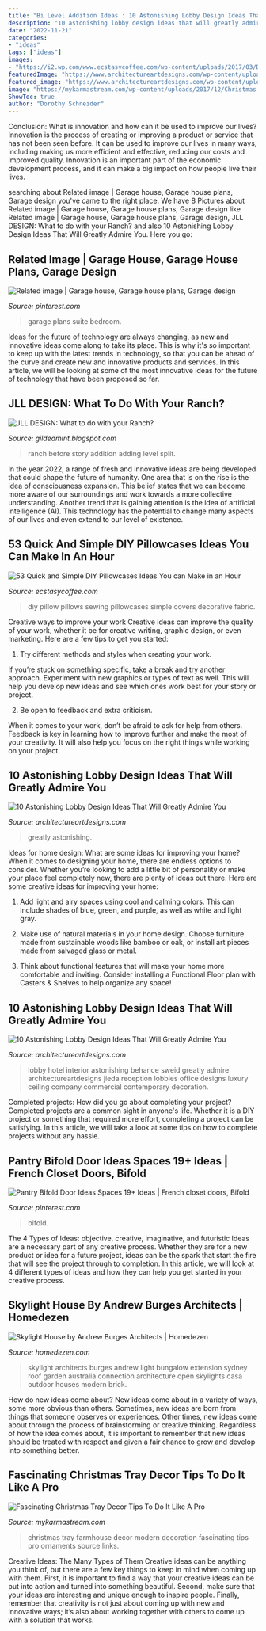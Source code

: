 ```yaml
---
title: "Bi Level Addition Ideas : 10 Astonishing Lobby Design Ideas That Will Greatly Admire You"
description: "10 astonishing lobby design ideas that will greatly admire you"
date: "2022-11-21"
categories:
- "ideas"
tags: ["ideas"]
images:
- "https://i2.wp.com/www.ecstasycoffee.com/wp-content/uploads/2017/03/DIY-pillow-covers-that-dont-require-any-sewing-Spruce-up-your-decorative-pillows-with-some-spring-fabric..jpg?resize=564%2C846"
featuredImage: "https://www.architectureartdesigns.com/wp-content/uploads/2015/06/512.jpg"
featured_image: "https://www.architectureartdesigns.com/wp-content/uploads/2015/06/512.jpg"
image: "https://mykarmastream.com/wp-content/uploads/2017/12/Christmas-tray-decor-8.png"
ShowToc: true
author: "Dorothy Schneider"
---
```



Conclusion: What is innovation and how can it be used to improve our lives?
Innovation is the process of creating or improving a product or service that has not been seen before. It can be used to improve our lives in many ways, including making us more efficient and effective, reducing our costs and improved quality. Innovation is an important part of the economic development process, and it can make a big impact on how people live their lives.

	

		
searching about Related image | Garage house, Garage house plans, Garage design you've came to the right place. We have 8 Pictures about Related image | Garage house, Garage house plans, Garage design like Related image | Garage house, Garage house plans, Garage design, JLL DESIGN: What to do with your Ranch? and also 10 Astonishing Lobby Design Ideas That Will Greatly Admire You. Here you go:
		
    
## Related Image | Garage House, Garage House Plans, Garage Design

<img loading=lazy src="https://i.pinimg.com/736x/96/d5/78/96d5784a86f8817364a52753c7b1d999--dream-master-bedroom-master-suite.jpg" onerror="this.onerror=null;this.src='https://tse3.mm.bing.net/th?id=OIP.3oLMr61j1UBVMYzSXUuJEgHaJ3&amp;pid=15.1';" alt="Related image | Garage house, Garage house plans, Garage design">

_Source: pinterest.com_

>garage plans suite bedroom. 

	

Ideas for the future of technology are always changing, as new and innovative ideas come along to take its place. This is why it's so important to keep up with the latest trends in technology, so that you can be ahead of the curve and create new and innovative products and services. In this article, we will be looking at some of the most innovative ideas for the future of technology that have been proposed so far.

    
## JLL DESIGN: What To Do With Your Ranch?

<img loading=lazy src="https://4.bp.blogspot.com/-tfKngzRODIY/V0RTqRfiaKI/AAAAAAAALs4/cDN50zkd7OwtMoiGC-xDbKzNEh4TiRbsQCKgB/s1600/Screen%2BShot%2B2016-05-24%2Bat%2B9.02.34%2BAM.png" onerror="this.onerror=null;this.src='https://tse2.mm.bing.net/th?id=OIP.yY_9y2EB40-Ai9lXwFML9wHaGM&amp;pid=15.1';" alt="JLL DESIGN: What to do with your Ranch?">

_Source: gildedmint.blogspot.com_

>ranch before story addition adding level split. 

	

In the year 2022, a range of fresh and innovative ideas are being developed that could shape the future of humanity. One area that is on the rise is the idea of consciousness expansion. This belief states that we can become more aware of our surroundings and work towards a more collective understanding. Another trend that is gaining attention is the idea of artificial intelligence (AI). This technology has the potential to change many aspects of our lives and even extend to our level of existence.

    
## 53 Quick And Simple DIY Pillowcases Ideas You Can Make In An Hour

<img loading=lazy src="https://i2.wp.com/www.ecstasycoffee.com/wp-content/uploads/2017/03/DIY-pillow-covers-that-dont-require-any-sewing-Spruce-up-your-decorative-pillows-with-some-spring-fabric..jpg?resize=564%2C846" onerror="this.onerror=null;this.src='https://tse3.mm.bing.net/th?id=OIP.C9JyhkPrppaqkIF2d0EEnwHaLH&amp;pid=15.1';" alt="53 Quick and Simple DIY Pillowcases Ideas You can Make in an Hour">

_Source: ecstasycoffee.com_

>diy pillow pillows sewing pillowcases simple covers decorative fabric. 

	

Creative ways to improve your work
Creative ideas can improve the quality of your work, whether it be for creative writing, graphic design, or even marketing. Here are a few tips to get you started:
1. Try different methods and styles when creating your work.

If you’re stuck on something specific, take a break and try another approach. Experiment with new graphics or types of text as well. This will help you develop new ideas and see which ones work best for your story or project.

2. Be open to feedback and extra criticism.

When it comes to your work, don’t be afraid to ask for help from others. Feedback is key in learning how to improve further and make the most of your creativity. It will also help you focus on the right things while working on your project.


    
## 10 Astonishing Lobby Design Ideas That Will Greatly Admire You

<img loading=lazy src="https://www.architectureartdesigns.com/wp-content/uploads/2015/06/613.jpg" onerror="this.onerror=null;this.src='https://tse2.mm.bing.net/th?id=OIP.CuM94oyfJkvQ3rwoQq81IQHaEK&amp;pid=15.1';" alt="10 Astonishing Lobby Design Ideas That Will Greatly Admire You">

_Source: architectureartdesigns.com_

>greatly astonishing. 

	

Ideas for home design: What are some ideas for improving your home?
When it comes to designing your home, there are endless options to consider. Whether you’re looking to add a little bit of personality or make your place feel completely new, there are plenty of ideas out there. Here are some creative ideas for improving your home: 
1. Add light and airy spaces using cool and calming colors. This can include shades of blue, green, and purple, as well as white and light gray.

2. Make use of natural materials in your home design. Choose furniture made from sustainable woods like bamboo or oak, or install art pieces made from salvaged glass or metal.

3. Think about functional features that will make your home more comfortable and inviting. Consider installing a Functional Floor plan with Casters & Shelves to help organize any space! 


    
## 10 Astonishing Lobby Design Ideas That Will Greatly Admire You

<img loading=lazy src="https://www.architectureartdesigns.com/wp-content/uploads/2015/06/512.jpg" onerror="this.onerror=null;this.src='https://tse4.mm.bing.net/th?id=OIP.VaRyoQO9w5pnPkd3TkTRDAHaFR&amp;pid=15.1';" alt="10 Astonishing Lobby Design Ideas That Will Greatly Admire You">

_Source: architectureartdesigns.com_

>lobby hotel interior astonishing behance sweid greatly admire architectureartdesigns jieda reception lobbies office designs luxury ceiling company commercial contemporary decoration. 

	

Completed projects: How did you go about completing your project?
Completed projects are a common sight in anyone's life. Whether it is a DIY project or something that required more effort, completing a project can be satisfying. In this article, we will take a look at some tips on how to complete projects without any hassle.

    
## Pantry Bifold Door Ideas Spaces 19+ Ideas | French Closet Doors, Bifold

<img loading=lazy src="https://i.pinimg.com/736x/6d/37/6b/6d376b307a9d6a1694e0fe0f46885ed9.jpg" onerror="this.onerror=null;this.src='https://tse2.mm.bing.net/th?id=OIP.oOvDSluy8yTUp0m5yB-khAAAAA&amp;pid=15.1';" alt="Pantry Bifold Door Ideas Spaces 19+ Ideas | French closet doors, Bifold">

_Source: pinterest.com_

>bifold. 

	

The 4 Types of Ideas: objective, creative, imaginative, and futuristic
Ideas are a necessary part of any creative process. Whether they are for a new product or idea for a future project, ideas can be the spark that start the fire that will see the project through to completion. In this article, we will look at 4 different types of ideas and how they can help you get started in your creative process.

    
## Skylight House By Andrew Burges Architects | Homedezen

<img loading=lazy src="http://www.homedezen.com/wp-content/uploads/2015/04/Skylight-House-by-Andrew-Burges-Architects-13.jpg" onerror="this.onerror=null;this.src='https://tse1.mm.bing.net/th?id=OIP.3FHdSu3SkUZATsU8JY0OcQHaFS&amp;pid=15.1';" alt="Skylight House by Andrew Burges Architects | Homedezen">

_Source: homedezen.com_

>skylight architects burges andrew light bungalow extension sydney roof garden australia connection architecture open skylights casa outdoor houses modern brick. 

	

How do new ideas come about?
New ideas come about in a variety of ways, some more obvious than others. Sometimes, new ideas are born from things that someone observes or experiences. Other times, new ideas come about through the process of brainstorming or creative thinking. Regardless of how the idea comes about, it is important to remember that new ideas should be treated with respect and given a fair chance to grow and develop into something better.

    
## Fascinating Christmas Tray Decor Tips To Do It Like A Pro

<img loading=lazy src="https://mykarmastream.com/wp-content/uploads/2017/12/Christmas-tray-decor-8.png" onerror="this.onerror=null;this.src='https://tse1.mm.bing.net/th?id=OIP.UawnllmZ5jgYcIkpSG6VPwHaLH&amp;pid=15.1';" alt="Fascinating Christmas Tray Decor Tips To Do It Like A Pro">

_Source: mykarmastream.com_

>christmas tray farmhouse decor modern decoration fascinating tips pro ornaments source links. 

	

Creative Ideas: The Many Types of Them
Creative ideas can be anything you think of, but there are a few key things to keep in mind when coming up with them. First, it is important to find a way that your creative ideas can be put into action and turned into something beautiful. Second, make sure that your ideas are interesting and unique enough to inspire people. Finally, remember that creativity is not just about coming up with new and innovative ways; it’s also about working together with others to come up with a solution that works.

